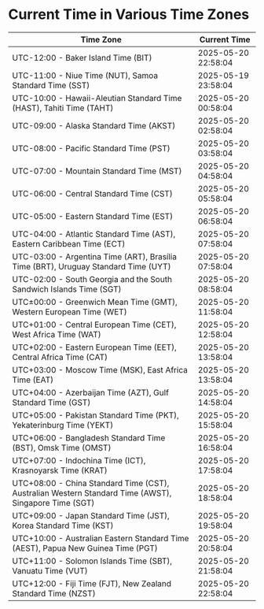# Current Time in Various Time Zones

| Time Zone | Current Time |
|-----------|--------------|
| UTC-12:00 - Baker Island Time (BIT) | 2025-05-20 22:58:04 |
| UTC-11:00 - Niue Time (NUT), Samoa Standard Time (SST) | 2025-05-19 23:58:04 |
| UTC-10:00 - Hawaii-Aleutian Standard Time (HAST), Tahiti Time (TAHT) | 2025-05-20 00:58:04 |
| UTC-09:00 - Alaska Standard Time (AKST) | 2025-05-20 02:58:04 |
| UTC-08:00 - Pacific Standard Time (PST) | 2025-05-20 03:58:04 |
| UTC-07:00 - Mountain Standard Time (MST) | 2025-05-20 04:58:04 |
| UTC-06:00 - Central Standard Time (CST) | 2025-05-20 05:58:04 |
| UTC-05:00 - Eastern Standard Time (EST) | 2025-05-20 06:58:04 |
| UTC-04:00 - Atlantic Standard Time (AST), Eastern Caribbean Time (ECT) | 2025-05-20 07:58:04 |
| UTC-03:00 - Argentina Time (ART), Brasília Time (BRT), Uruguay Standard Time (UYT) | 2025-05-20 07:58:04 |
| UTC-02:00 - South Georgia and the South Sandwich Islands Time (SGT) | 2025-05-20 08:58:04 |
| UTC±00:00 - Greenwich Mean Time (GMT), Western European Time (WET) | 2025-05-20 11:58:04 |
| UTC+01:00 - Central European Time (CET), West Africa Time (WAT) | 2025-05-20 12:58:04 |
| UTC+02:00 - Eastern European Time (EET), Central Africa Time (CAT) | 2025-05-20 13:58:04 |
| UTC+03:00 - Moscow Time (MSK), East Africa Time (EAT) | 2025-05-20 13:58:04 |
| UTC+04:00 - Azerbaijan Time (AZT), Gulf Standard Time (GST) | 2025-05-20 14:58:04 |
| UTC+05:00 - Pakistan Standard Time (PKT), Yekaterinburg Time (YEKT) | 2025-05-20 15:58:04 |
| UTC+06:00 - Bangladesh Standard Time (BST), Omsk Time (OMST) | 2025-05-20 16:58:04 |
| UTC+07:00 - Indochina Time (ICT), Krasnoyarsk Time (KRAT) | 2025-05-20 17:58:04 |
| UTC+08:00 - China Standard Time (CST), Australian Western Standard Time (AWST), Singapore Time (SGT) | 2025-05-20 18:58:04 |
| UTC+09:00 - Japan Standard Time (JST), Korea Standard Time (KST) | 2025-05-20 19:58:04 |
| UTC+10:00 - Australian Eastern Standard Time (AEST), Papua New Guinea Time (PGT) | 2025-05-20 20:58:04 |
| UTC+11:00 - Solomon Islands Time (SBT), Vanuatu Time (VUT) | 2025-05-20 21:58:04 |
| UTC+12:00 - Fiji Time (FJT), New Zealand Standard Time (NZST) | 2025-05-20 22:58:04 |
